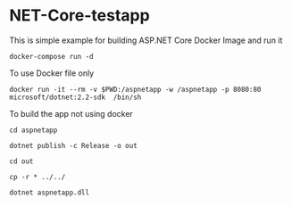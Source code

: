 # NET-Core-testapp

This is simple example for building ASP.NET Core Docker Image and run it 

``` docker-compose run -d ```

To use Docker file only 

```docker run -it --rm -v $PWD:/aspnetapp -w /aspnetapp -p 8080:80 microsoft/dotnet:2.2-sdk  /bin/sh```

To build the app not using docker 

```cd aspnetapp```

```dotnet publish -c Release -o out```

```cd out ```

```cp -r * ../../```

```dotnet aspnetapp.dll```
